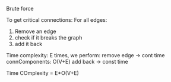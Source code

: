 Brute force

To get critical connections:
For all edges:
1. Remove an edge
2. check if it breaks the graph
3. add it back

Time complexity:
E times, we perform:
remove edge -> cont time
connComponents: O(V+E)
add back -> const time

Time COmplexity = E*O(V+E)
